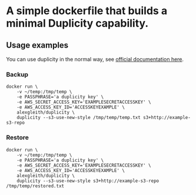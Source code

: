 # A simple dockerfile that builds a minimal Duplicity capability.

## Usage examples
You can use duplicity in the normal way, see [official documentation here](http://duplicity.nongnu.org/duplicity.1.html).
### Backup
	docker run \
		-v ~/temp:/tmp/temp \
		-e PASSPHRASE='a duplicity key' \
		-e AWS_SECRET_ACCESS_KEY='EXAMPLESECRETACCESSKEY' \
		-e AWS_ACCESS_KEY_ID='ACCESSKEYEXAMPLE' \
		alexgleith/duplicity \
		duplicity --s3-use-new-style /tmp/temp/temp.txt s3+http://example-s3-repo

### Restore
	docker run \
		-v ~/temp:/tmp/temp \
		-e PASSPHRASE='a duplicity key' \
		-e AWS_SECRET_ACCESS_KEY='EXAMPLESECRETACCESSKEY' \
		-e AWS_ACCESS_KEY_ID='ACCESSKEYEXAMPLE' \
		alexgleith/duplicity \
		duplicity --s3-use-new-style s3+http://example-s3-repo /tmp/temp/restored.txt
